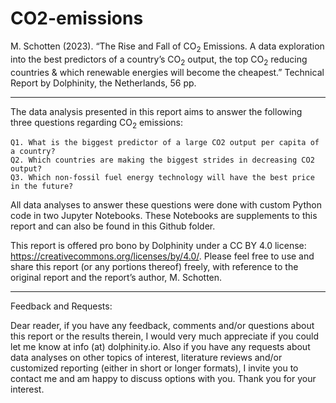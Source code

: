 # CO2-emissions

M. Schotten (2023).  “The Rise and Fall of CO<sub>2</sub> Emissions.  A data exploration into the best predictors of a country’s CO<sub>2</sub> output, the top CO<sub>2</sub> reducing countries & which renewable energies will become the cheapest.”  Technical Report by Dolphinity, the Netherlands, 56 pp.

_______________________________________________________________________________________________________________

The data analysis presented in this report aims to answer the following three questions regarding CO<sub>2</sub> emissions:

    Q1.	What is the biggest predictor of a large CO2 output per capita of a country?
    Q2.	Which countries are making the biggest strides in decreasing CO2 output?
    Q3.	Which non-fossil fuel energy technology will have the best price in the future?

All data analyses to answer these questions were done with custom Python code in two Jupyter Notebooks.  These Notebooks are supplements to this report and can also be found in this Github folder.


This report is offered pro bono by Dolphinity under a CC BY 4.0 license: https://creativecommons.org/licenses/by/4.0/. Please feel free to use and share this report (or any portions thereof) freely, with reference to the original report and the report’s author, M. Schotten.

_______________________________________________________________________________________________________________

Feedback and Requests:

Dear reader, if you have any feedback, comments and/or questions about this report or the results therein, I would very much appreciate if you could let me know at info (at) dolphinity.io.  Also if you have any requests about data analyses on other topics of interest, literature reviews and/or customized reporting (either in short or longer formats), I invite you to contact me and am happy to discuss options with you.  Thank you for your interest.

